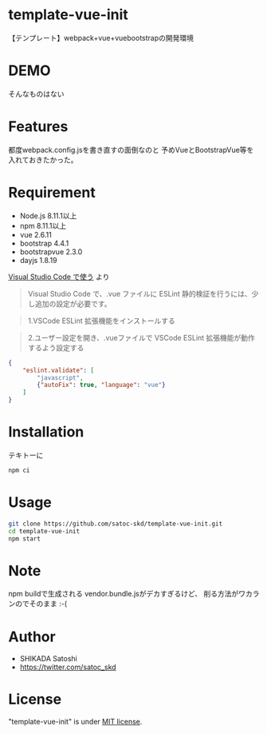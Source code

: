 # template-vue-init
【テンプレート】webpack+vue+vuebootstrapの開発環境

# DEMO

そんなものはない
 
# Features
 
都度webpack.config.jsを書き直すの面倒なのと
予めVueとBootstrapVue等を入れておきたかった。
 
# Requirement
 
* Node.js 8.11.1以上
* npm 8.11.1以上
* vue 2.6.11
* bootstrap 4.4.1
* bootstrapvue 2.3.0
* dayjs 1.8.19

[Visual Studio Code で使う](https://qiita.com/mysticatea/items/860ce3bf0ff387f166ac#visual-studio-code-%E3%81%A7%E4%BD%BF%E3%81%86) より


>Visual Studio Code で、.vue ファイルに ESLint 静的検証を行うには、少し追加の設定が必要です。

>1.VSCode ESLint 拡張機能をインストールする

>2.ユーザー設定を開き、.vueファイルで VSCode ESLint 拡張機能が動作するよう設定する

```settings.json
{
    "eslint.validate": [
        "javascript",
        {"autoFix": true, "language": "vue"}
    ]
}
```

# Installation
 
テキトーに
 
```bash
npm ci
```
 
# Usage
 
```bash
git clone https://github.com/satoc-skd/template-vue-init.git
cd template-vue-init
npm start
```
 
# Note
 
npm buildで生成される vendor.bundle.jsがデカすぎるけど、
削る方法がワカランのでそのまま :-(
 
# Author
 
* SHIKADA Satoshi
* https://twitter.com/satoc_skd
 
# License
 
"template-vue-init" is under [MIT license](https://en.wikipedia.org/wiki/MIT_License).
